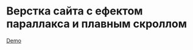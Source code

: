 # Верстка сайта с ефектом параллакса и плавным скроллом
<a href="https://webqarbon.github.io/parallax-effect-site/">Demo</a>
